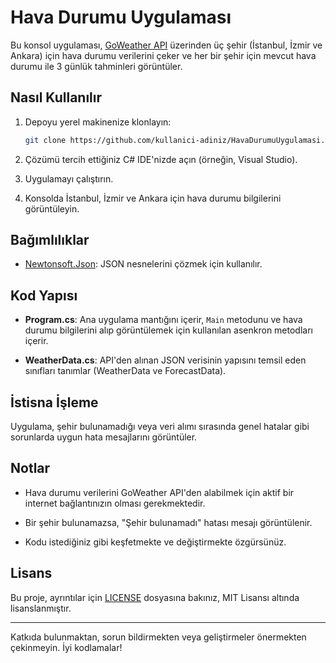 # Hava Durumu Uygulaması

Bu konsol uygulaması, [GoWeather API](https://goweather.herokuapp.com/) üzerinden üç şehir (İstanbul, İzmir ve Ankara) için hava durumu verilerini çeker ve her bir şehir için mevcut hava durumu ile 3 günlük tahminleri görüntüler.

## Nasıl Kullanılır

1. Depoyu yerel makinenize klonlayın:

    ```bash
    git clone https://github.com/kullanici-adiniz/HavaDurumuUygulamasi.git
    ```

2. Çözümü tercih ettiğiniz C# IDE'nizde açın (örneğin, Visual Studio).

3. Uygulamayı çalıştırın.

4. Konsolda İstanbul, İzmir ve Ankara için hava durumu bilgilerini görüntüleyin.

## Bağımlılıklar

- [Newtonsoft.Json](https://www.newtonsoft.com/json): JSON nesnelerini çözmek için kullanılır.

## Kod Yapısı

- **Program.cs**: Ana uygulama mantığını içerir, `Main` metodunu ve hava durumu bilgilerini alıp görüntülemek için kullanılan asenkron metodları içerir.

- **WeatherData.cs**: API'den alınan JSON verisinin yapısını temsil eden sınıfları tanımlar (WeatherData ve ForecastData).

## İstisna İşleme

Uygulama, şehir bulunamadığı veya veri alımı sırasında genel hatalar gibi sorunlarda uygun hata mesajlarını görüntüler.

## Notlar

- Hava durumu verilerini GoWeather API'den alabilmek için aktif bir internet bağlantınızın olması gerekmektedir.

- Bir şehir bulunamazsa, "Şehir bulunamadı" hatası mesajı görüntülenir.

- Kodu istediğiniz gibi keşfetmekte ve değiştirmekte özgürsünüz.

## Lisans

Bu proje, ayrıntılar için [LICENSE](LICENSE) dosyasına bakınız, MIT Lisansı altında lisanslanmıştır.

---

Katkıda bulunmaktan, sorun bildirmekten veya geliştirmeler önermekten çekinmeyin. İyi kodlamalar!
